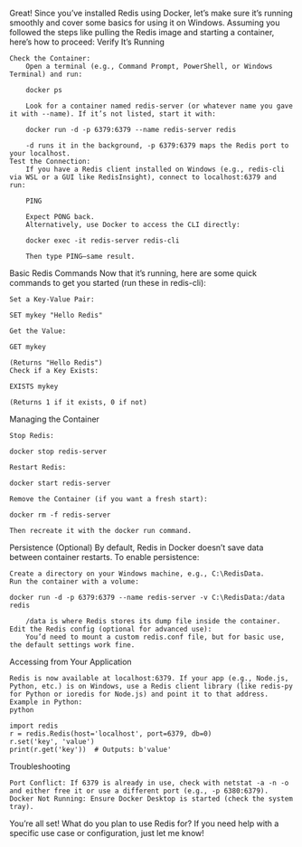 Great! Since you’ve installed Redis using Docker, let’s make sure it’s running smoothly and cover some basics for using it on Windows. Assuming you followed the steps like pulling the Redis image and starting a container, here’s how to proceed:
Verify It’s Running

    Check the Container:
        Open a terminal (e.g., Command Prompt, PowerShell, or Windows Terminal) and run:

        docker ps

        Look for a container named redis-server (or whatever name you gave it with --name). If it’s not listed, start it with:

        docker run -d -p 6379:6379 --name redis-server redis

        -d runs it in the background, -p 6379:6379 maps the Redis port to your localhost.
    Test the Connection:
        If you have a Redis client installed on Windows (e.g., redis-cli via WSL or a GUI like RedisInsight), connect to localhost:6379 and run:

        PING

        Expect PONG back.
        Alternatively, use Docker to access the CLI directly:

        docker exec -it redis-server redis-cli

        Then type PING—same result.

Basic Redis Commands
Now that it’s running, here are some quick commands to get you started (run these in redis-cli):

    Set a Key-Value Pair:

    SET mykey "Hello Redis"

    Get the Value:

    GET mykey

    (Returns "Hello Redis")
    Check if a Key Exists:

    EXISTS mykey

    (Returns 1 if it exists, 0 if not)

Managing the Container

    Stop Redis:

    docker stop redis-server

    Restart Redis:

    docker start redis-server

    Remove the Container (if you want a fresh start):

    docker rm -f redis-server

    Then recreate it with the docker run command.

Persistence (Optional)
By default, Redis in Docker doesn’t save data between container restarts. To enable persistence:

    Create a directory on your Windows machine, e.g., C:\RedisData.
    Run the container with a volume:

    docker run -d -p 6379:6379 --name redis-server -v C:\RedisData:/data redis

        /data is where Redis stores its dump file inside the container.
    Edit the Redis config (optional for advanced use):
        You’d need to mount a custom redis.conf file, but for basic use, the default settings work fine.

Accessing from Your Application

    Redis is now available at localhost:6379. If your app (e.g., Node.js, Python, etc.) is on Windows, use a Redis client library (like redis-py for Python or ioredis for Node.js) and point it to that address.
    Example in Python:
    python

    import redis
    r = redis.Redis(host='localhost', port=6379, db=0)
    r.set('key', 'value')
    print(r.get('key'))  # Outputs: b'value'

Troubleshooting

    Port Conflict: If 6379 is already in use, check with netstat -a -n -o and either free it or use a different port (e.g., -p 6380:6379).
    Docker Not Running: Ensure Docker Desktop is started (check the system tray).

You’re all set! What do you plan to use Redis for? If you need help with a specific use case or configuration, just let me know!
